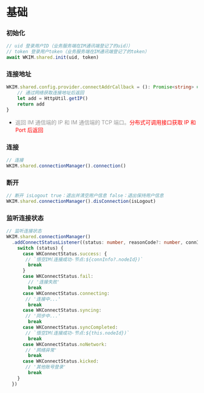 
# 基础


### 初始化
```typescript
// uid 登录用户ID（业务服务端在IM通讯端登记了的uid））
// token 登录用户token（业务服务端在IM通讯端登记了的token）
await WKIM.shared.init(uid, token)
```

### 连接地址
```typescript
WKIM.shared.config.provider.connectAddrCallback = (): Promise<string> => {
    // 通过网络获取连接地址后返回
    let add = HttpUtil.getIP()
    return add
}
```
- <font color="#999" font-size=2>返回 IM 通信端的 IP 和 IM 通信端的 TCP 端口。<font color="#FF0000">分布式可调用接口获取 IP 和 Port 后返回</font></font>

### 连接
```typescript
// 连接
WKIM.shared.connectionManager().connection()
```

### 断开
```typescript
// 断开 isLogout true：退出并清空用户信息 false：退出保持用户信息
WKIM.shared.connectionManager().disConnection(isLogout)
```

### 监听连接状态
```typescript
// 监听连接状态
WKIM.shared.connectionManager()
  .addConnectStatusListener((status: number, reasonCode?: number, connInfo?: ConnectionInfo) => {
    switch (status) {
      case WKConnectStatus.success: {
       // `悟空IM(连接成功-节点:${connInfo?.nodeId})`
        break
      }
      case WKConnectStatus.fail:
        // '连接失败'
        break
      case WKConnectStatus.connecting:
       // '连接中...'
        break
      case WKConnectStatus.syncing:
       // '同步中...'
        break
      case WKConnectStatus.syncCompleted:
       // `悟空IM(连接成功-节点:${this.nodeId})`
        break
      case WKConnectStatus.noNetwork:
       // '网络异常'
        break
      case WKConnectStatus.kicked:
       // '其他账号登录'
        break
    }
  })
```